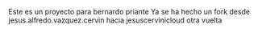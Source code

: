 Este es un proyecto para bernardo priante
Ya se ha hecho un fork desde jesus.alfredo.vazquez.cervin hacia jesuscervinicloud
otra vuelta

